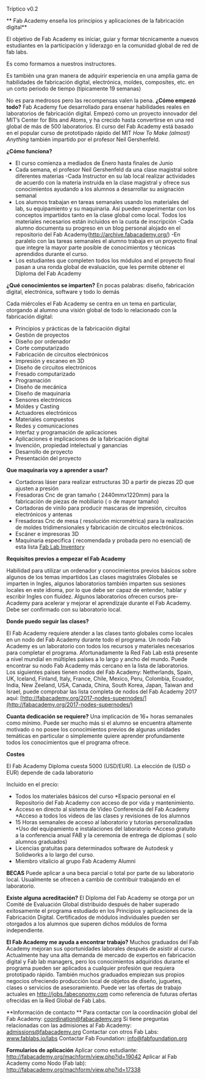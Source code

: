 Tríptico v0.2

** Fab Academy enseña los principios y aplicaciones de la fabricación digital**

El objetivo de Fab Academy es iniciar, guiar y formar técnicamente a nuevos estudiantes en la participación y liderazgo en la comunidad global de red de fab labs.

Es como formamos a nuestros instructores.

Es también una gran manera de adquirir experiencia en una amplia gama de habilidades de fabricación digital, electrónica, moldes, composites, etc. en un corto periodo de tiempo (típicamente 19 semanas)

No es para medrosos pero las recompensas valen la pena. 
**¿Cómo empezó todo?**
Fab Academy fue desarrollado para ensenar habilidades reales en laboratorios de fabricación digital. Empezó como un proyecto innovador del MIT’s Center for Bits and Atoms, y ha crecido hasta convertirse en una red global de más de 500 laboratorios. El curso del Fab Academy está basado en el popular curso de prototipado rápido del MIT _How To Make (almost) Anything_ también impartido por el profesor Neil Gershenfeld.

**¿Cómo funciona?**

- El curso comienza a mediados de Enero hasta finales de Junio
- Cada semana, el  profesor  Neil Gershenfeld da una clase magistral sobre diferentes materias
-Cada Instructor en su lab local realizar actividades de acuerdo con la materia instruida en la clase magistral y ofrece sus conocimientos ayudando a los alumnos a desarrollar su asignación semanal
- Los alumnos trabajan en tareas semanales usando los materiales del lab, su equipamiento y su maquinaria. Así pueden experimentar con los conceptos impartidos tanto en la clase global como local. Todos los materiales necesarios están incluidos en la cuota de inscripción
-Cada alumno documenta su progreso en un blog personal alojado en el repositorio del Fab Academy(http://archive.fabacademy.org/)
-En paralelo con las tareas semanales el alumno trabaja en un proyecto final que integre la mayor parte posible de conocimientos y técnicas aprendidos durante el curso. 
- Los estudiantes que completen todos los módulos and el proyecto final pasan a una ronda global de evaluación, que les permite obtener el Diploma del Fab Academy 

**¿Qué conocimientos  se imparten?**
En pocas palabras: diseño, fabricación digital, electrónica, software y todo lo demás

Cada miércoles el Fab Academy se centra en un tema en particular, otorgando al alumno una visión global de todo lo relacionado con la fabricación digital:

- Principios y prácticas de la fabricación digital
- Gestión de proyectos
- Diseño por ordenador
- Corte computarizado
- Fabricación de circuitos electrónicos
- Impresión y escaneo en 3D
- Diseño de circuitos electrónicos
- Fresado computarizado
- Programación
- Diseño de mecánica
- Diseño de maquinaria
- Sensores electrónicos
- Moldes y Casting
- Actuadores electrónicos
- Materiales compuestos
- Redes y comunicaciones
- Interfaz y programación de aplicaciones
- Aplicaciones e implicaciones de la fabricación digital
- Invención, propiedad intelectual y ganancias 
- Desarrollo de proyecto
- Presentación del proyecto

**Que maquinaria voy a aprender a usar?**

- Cortadoras láser para realizar estructuras 3D a partir de piezas 2D que ajusten a presión
- Fresadoras Cnc de gran tamaño ( 2440mmx1220mm) para la fabricación de piezas de mobiliario ( o de mayor tamaño)
- Cortadoras de vinilo para producir mascaras de impresión, circuitos electrónicos y antenas
- Fresadoras Cnc de mesa ( resolución micrométrica) para la realización de moldes tridimensionales y fabricación de circuitos   electrónicos.
- Escáner e impresoras 3D
- Maquinaria especifica ( recomendada y probada pero no esencial) de esta lista [Fab Lab Inventory](http://bit.ly/fabinventory)

**Requisitos previos a empezar el Fab Academy**

Habilidad para utilizar un ordenador y conocimientos previos básicos sobre algunos de los temas impartidos
Las clases magistrales Globales se imparten in Ingles, algunos laboratorios también imparten sus sesiones locales en este idioma, por lo que debe ser capaz de entender, hablar y escribir Ingles con fluidez.
Algunos laboratorios ofrecen cursos pre-Academy para acelerar y mejorar el aprendizaje durante el Fab Academy. Debe ser confirmado con su laboratorio local.

**Donde puedo seguir las clases?**

El Fab Academy requiere atender a las clases tanto globales como locales en un nodo del Fab Academy durante todo el programa. Un nodo Fab Academy es un laboratorio con todos los recursos y materiales necesarios para completar el programa. Afortunadamente la Red Fab Lab está presente a nivel mundial en múltiples países a lo largo y ancho del mundo. Puede encontrar su nodo Fab Academy más cercano en la lista de laboratorios. Los siguientes países tienen nodos del Fab Academy: Netherlands, Spain, UK, Iceland, Finland, Italy, France, Chile, Mexico, Peru, Colombia, Ecuador, India, New Zeeland, USA, Canada, China, South Korea, Japan, Taiwan and Israel, puede comprobar las lista completa de nodos del Fab Academy 2017 aquí: [http://fabacademy.org/2017-nodes-supernodes/](http://fabacademy.org/2017-nodes-supernodes/)

**Cuanta dedicación se requiere?**
Una implicación de 16+ horas semanales como mínimo. Puede ser mucho más si el alumno se encuentra altamente motivado o no posee los conocimientos previos de  algunas unidades temáticas en particular o simplemente quiere aprender profundamente todos los conocimientos que el programa ofrece.

**Costes**

El Fab Academy Diploma cuesta 5000 (USD/EUR). La elección de (USD o EUR) depende de cada laboratorio

Incluido en el precio:
* Todos los materiales básicos del curso
*Espacio personal en el Repositorio del Fab Academy con acceso de por vida y mantenimiento.
* Acceso en directo al sistema de Video Conferencia del Fab Academy 
*Acceso a todos los videos de las clases y revisiones de los alumnos 
* 15 Horas semanales de acceso al laboratorio y tutorías personalizadas
*Uso del equipamiento e instalaciones del laboratorio 
*Acceso gratuito a la conferencia anual FAB  y la ceremonia de entrega de diplomas ( solo alumnos graduados) 
* Licencias gratuitas para determinados software de Autodesk y Solidworks a lo largo del curso. 
* Miembro vitalicio al grupo Fab Academy Alumni 

**BECAS**
Puede aplicar a una beca parcial o total por parte de su laboratorio local. Usualmente se ofrecen a cambio de contribuir trabajando en el laboratorio.

**Existe alguna acreditación?**
El Diploma del Fab Academy se otorga por un Comité de Evaluación Global distribuido después de haber superado exitosamente el programa estudiado en los Principios y aplicaciones de la Fabricación Digital. Certificados de módulos individuales pueden ser otorgados a los alumnos que superen dichos módulos de forma independiente.

**El Fab Academy me ayuda a encontrar trabajo?**
Muchos graduados del Fab Academy mejoran sus oportunidades laborales después de asistir al curso. Actualmente hay una alta demanda de mercado de expertos en fabricación digital y Fab lab managers, pero los conocimientos adquiridos  durante el programa pueden ser aplicados a cualquier profesión que requiera prototipado rápido. También muchos graduados empiezan sus propios negocios ofreciendo producción local de objetos de diseño, juguetes, clases o servicios de asesoramiento.
Puede ver las ofertas de trabajo actuales en http://jobs.fabeconomy.com como referencia de futuras ofertas ofrecidas en la Red Global de Fab Labs.

**Información de contacto **
Para contactar con la coordinación global del Fab Academy: coordination@fabacademy.org
Si tiene preguntas relacionadas con las admisiones al Fab Academy: admissions@fabacademy.org
Contactar con otros Fab Labs: www.fablabs.io/labs
Contactar Fab Foundation: info@fabfoundation.org

**Formularios de aplicación**
Aplicar como estudiante: http://fabacademy.org/machform/view.php?id=19042
Aplicar al Fab Academy como Nodo (Fab lab): http://fabacademy.org/machform/view.php?id=17338
